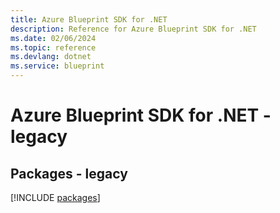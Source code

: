 ```yaml
---
title: Azure Blueprint SDK for .NET
description: Reference for Azure Blueprint SDK for .NET
ms.date: 02/06/2024
ms.topic: reference
ms.devlang: dotnet
ms.service: blueprint
---
```

# Azure Blueprint SDK for .NET - legacy
## Packages - legacy
[!INCLUDE [packages](blueprint-index.md)]